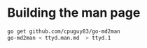 # Building the man page

```bash
go get github.com/cpuguy83/go-md2man
go-md2man < ttyd.man.md  > ttyd.1
```
